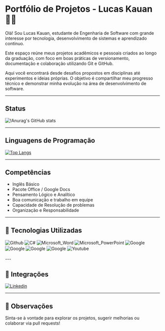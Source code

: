 # Portfólio de Projetos - Lucas Kauan 👨‍💻
Olá! Sou Lucas Kauan, estudante de Engenharia de Software com grande interesse por tecnologia, desenvolvimento de sistemas e aprendizado contínuo.

Este espaço reúne meus projetos acadêmicos e pessoais criados ao longo da graduação, com foco em boas práticas de versionamento, documentação e colaboração utilizando Git e GitHub.

Aqui você encontrará desde desafios propostos em disciplinas até experimentos e ideias próprias. O objetivo é compartilhar meu progresso técnico e demonstrar minha evolução na área de desenvolvimento de software.

---

## Status 
![!Anurag's GitHub stats](https://github-readme-stats.vercel.app/api?username=lucas-kauanogb&theme=dark&show_icons=true)

---

## Linguagens de Programação
[![Top Langs](https://github-readme-stats.vercel.app/api/top-langs/?username=lucas-kauanogb)](https://github.com/lucas-kauanogb/github-readme-stats)

---


## Competências

- Inglês Básico
- Pacote Office / Google Docs
- Pensamento Lógico e Analítico
- Boa comunicação e trabalho em equipe
- Capacidade de Resolução de problemas
- Organização e Responsabilidade
---


## 🔧 Tecnologias Utilizadas

 <div style="display: inline_block">
  <img align="center" alt="Github" src="https://img.shields.io/badge/GitHub-100000?style=for-the-badge&logo=github&logoColor=white" />
  <img align="center" alt="C#" src="https://img.shields.io/badge/C%23-239120?style=for-the-badge&logo=c-sharp&logoColor=white" />
  <img align="center" alt="Microsoft_Word" src="https://img.shields.io/badge/Microsoft_Word-2B579A?style=for-the-badge&logo=microsoft-word&logoColor=white" />
  <img align="center" alt="Microsoft_PowerPoint" src="https://img.shields.io/badge/Microsoft_PowerPoint-B7472A?style=for-the-badge&logo=microsoft-powerpoint&logoColor=white" />
  <img align="center" alt="Google" src="https://img.shields.io/badge/Google%20Docs-4285F4?style=for-the-badge&logo=google-docs&logoColor=white" />
  <img align="center" alt="Google" src="https://img.shields.io/badge/Google%20Slides-FBBC04?style=for-the-badge&logo=google-slides&logoColor=black" />
  <img align="center" alt="Google" src="https://img.shields.io/badge/Google%20Sites-174EA6?style=for-the-badge&logo=google-sites&logoColor=blue"" />
  <img align="center" alt="Google" src="https://img.shields.io/badge/Google%20Calendar-A50E0E?style=for-the-badge&logo=google-sites&logoColor=white" />
  <img align="center" alt="Youtube" src="https://img.shields.io/badge/YouTube-FF0000?style=for-the-badge&logo=youtube&logoColor=white" />
</div><br/>
---

## 🔗 Integrações

[![Linkedin](https://img.shields.io/badge/LinkedIn-0077B5?style=for-the-badge&logo=linkedin&logoColor=white)](https://www.linkedin.com/in/lucas-kauan-87ab7535b/)

---

## 📌 Observações

Sinta-se à vontade para explorar os projetos, sugerir melhorias ou colaborar via pull requests!
